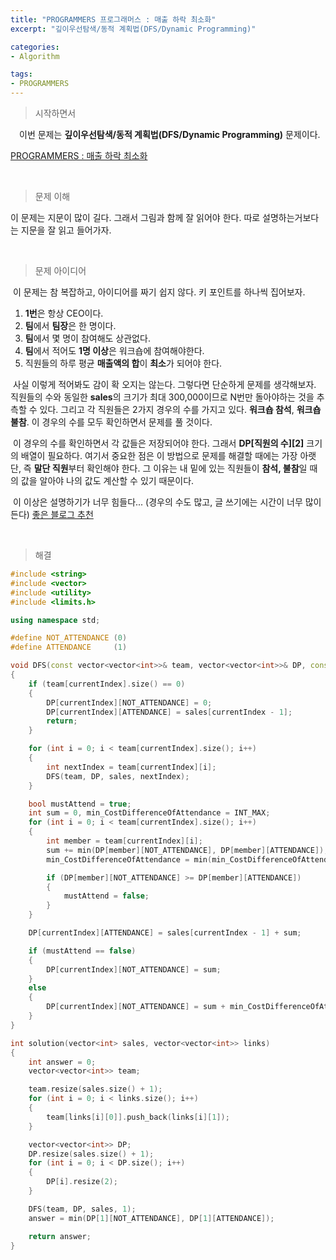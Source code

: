```yaml
---
title: "PROGRAMMERS 프로그래머스 : 매출 하락 최소화"
excerpt: "깊이우선탐색/동적 계획법(DFS/Dynamic Programming)"

categories:
- Algorithm

tags:
- PROGRAMMERS
---
```


> 시작하면서

　이번 문제는 **깊이우선탐색/동적 계획법(DFS/Dynamic Programming)** 문제이다.

[PROGRAMMERS : 매출 하락 최소화](https://programmers.co.kr/learn/courses/30/lessons/72416)    

​    

> 문제 이해

   이 문제는 지문이 많이 길다. 그래서 그림과 함께 잘 읽어야 한다. 따로 설명하는거보다는 지문을 잘 읽고 들어가자.

​    

> 문제 아이디어

​	이 문제는 참 복잡하고, 아이디어를 짜기 쉽지 않다. 키 포인트를 하나씩 집어보자.

1. **1번**은 항상 CEO이다.
2. **팀**에서 **팀장**은 한 명이다.
3. **팀**에서 몇 명이 참여해도 상관없다.
4. **팀**에서 적어도 **1명 이상**은 워크숍에 참여해야한다.
5. 직원들의 하루 평균 **매출액의 합**이 **최소**가 되어야 한다.

​	사실 이렇게 적어봐도 감이 확 오지는 않는다. 그렇다면 단순하게 문제를 생각해보자. 직원들의 수와 동일한 **sales**의 크기가 최대 300,000이므로 N번만 돌아야하는 것을 추측할 수 있다. 그리고 각 직원들은 2가지 경우의 수를 가지고 있다. **워크숍 참석**, **워크숍 불참**. 이 경우의 수를 모두 확인하면서 문제를 풀 것이다.

​	이 경우의 수를 확인하면서 각 값들은 저장되어야 한다. 그래서 **DP\[직원의 수][2]** 크기의 배열이 필요하다. 여기서 중요한 점은 이 방법으로 문제를 해결할 때에는 가장 아랫단, 즉 **말단 직원**부터 확인해야 한다. 그 이유는 내 밑에 있는 직원들이 **참석, 불참**일 때의 값을 알아야 나의 값도 계산할 수 있기 때문이다.

​	이 이상은 설명하기가 너무 힘들다... (경우의 수도 많고, 글 쓰기에는 시간이 너무 많이 든다)
[좋은 블로그 추천](https://yabmoons.tistory.com/625)

​    

>해결

```c++
#include <string>
#include <vector>
#include <utility>
#include <limits.h>

using namespace std;

#define NOT_ATTENDANCE (0)
#define ATTENDANCE     (1)

void DFS(const vector<vector<int>>& team, vector<vector<int>>& DP, const vector<int>& sales, int currentIndex)
{
    if (team[currentIndex].size() == 0)
    {
        DP[currentIndex][NOT_ATTENDANCE] = 0;
        DP[currentIndex][ATTENDANCE] = sales[currentIndex - 1];
        return;
    }

    for (int i = 0; i < team[currentIndex].size(); i++)
    {
        int nextIndex = team[currentIndex][i];
        DFS(team, DP, sales, nextIndex);
    }

    bool mustAttend = true;
    int sum = 0, min_CostDifferenceOfAttendance = INT_MAX;
    for (int i = 0; i < team[currentIndex].size(); i++)
    {
        int member = team[currentIndex][i];
        sum += min(DP[member][NOT_ATTENDANCE], DP[member][ATTENDANCE]);
        min_CostDifferenceOfAttendance = min(min_CostDifferenceOfAttendance, DP[member][ATTENDANCE] - DP[member][0]);

        if (DP[member][NOT_ATTENDANCE] >= DP[member][ATTENDANCE])
        {
            mustAttend = false;
        }
    }

    DP[currentIndex][ATTENDANCE] = sales[currentIndex - 1] + sum;

    if (mustAttend == false)
    {
        DP[currentIndex][NOT_ATTENDANCE] = sum;
    }
    else
    {
        DP[currentIndex][NOT_ATTENDANCE] = sum + min_CostDifferenceOfAttendance;
    }
}

int solution(vector<int> sales, vector<vector<int>> links)
{
    int answer = 0;
    vector<vector<int>> team;

    team.resize(sales.size() + 1);
    for (int i = 0; i < links.size(); i++)
    {
        team[links[i][0]].push_back(links[i][1]);
    }

    vector<vector<int>> DP;
    DP.resize(sales.size() + 1);
    for (int i = 0; i < DP.size(); i++)
    {
        DP[i].resize(2);
    }

    DFS(team, DP, sales, 1);
    answer = min(DP[1][NOT_ATTENDANCE], DP[1][ATTENDANCE]);

    return answer;
}
```
